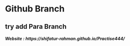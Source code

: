 # Github Branch

<h2> try add Para Branch </h2>
<h5> Website : https://shifatur-rahman.github.io/Practise444/ </h5>
